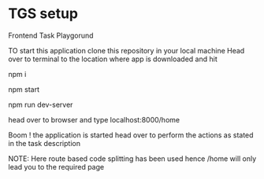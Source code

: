 # TGS setup
Frontend Task Playgorund

TO start this application clone this repository in your local machine
Head over to terminal to the location where app is downloaded
and hit

npm i

npm start

npm run dev-server

head over to browser and type localhost:8000/home

Boom ! the application is started head over to perform the actions as stated in the task description

NOTE: Here route based code splitting has been used hence /home will only lead you to the required page
